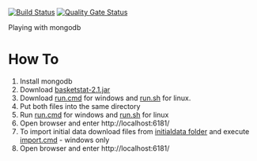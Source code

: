 [![Build Status](https://travis-ci.com/grinfeld/basketstat.svg?branch=master)](https://travis-ci.com/grinfeld/basketstat)
[![Quality Gate Status](https://sonarcloud.io/api/project_badges/measure?project=grinfeld_basketstat&metric=alert_status)](https://sonarcloud.io/dashboard?id=grinfeld_basketstat)

Playing with mongodb


How To
========================

1. Install mongodb
1. Download [basketstat-2.1.jar](basketstat-2.1.jar)
1. Download [run.cmd](run.cmd) for windows and [run.sh](run.sh) for linux.
1. Put both files into the same directory
1. Run [run.cmd](run.cmd) for windows and [run.sh](run.sh) for linux
1. Open browser and enter http://localhost:6181/
1. To import initial data download files from [initialdata folder](initdata/) and execute [import.cmd](initdata/import.cmd) - windows only
1. Open browser and enter http://localhost:6181/
